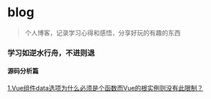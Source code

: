 # blog
> 个人博客，记录学习心得和感悟，分享好玩的有趣的东西
### 学习如逆水行舟，不进则退

#### 源码分析篇
[1.Vue组件data选项为什么必须是个函数而Vue的根实例则没有此限制？](https://github.com/GenXiaoLe/blog/issues/1 "")
